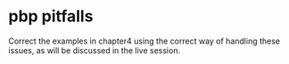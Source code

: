 # pbp pitfalls
Correct the examples in chapter4 using the correct way of handling these issues, as will be discussed in the live session.
